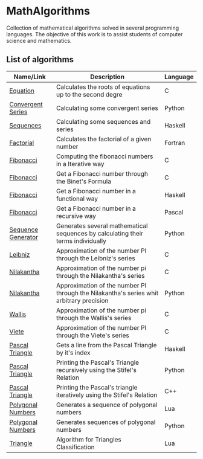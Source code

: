 # MathAlgorithms
Collection of mathematical algorithms solved in several programming languages. The objective of this work is to assist students of computer science and mathematics.

## List of algorithms

 | Name/Link | Description | Language |
 | --- | --- | --- |    
 |[Equation](https://github.com/JoseCintra/MathAlgorithms/blob/master/Algebra/Equations/Equation.f95)|Calculates the roots of equations up to the second degre | C |
 |[Convergent Series](https://github.com/JoseCintra/MathAlgorithms/blob/master/Arithmetic/ConvergentSeries/ConvergentSeries.py) |Calculating some convergent series |Python|
 |[Sequences](https://github.com/JoseCintra/MathAlgorithms/blob/master/Arithmetic/ConvergentSeries/sequences.hs) |Calculating some sequences and series |Haskell|
 |[Factorial](https://github.com/JoseCintra/MathAlgorithms/blob/master/Arithmetic/Factorial/factorialTest.f95)|Calculates the factorial of a given number|Fortran|
 |[Fibonacci](https://github.com/JoseCintra/MathAlgorithms/blob/master/Arithmetic/Fibonacci/fibonacci.c)|Computing the fibonacci numbers in a Iterative way|C|
 |[Fibonacci](https://github.com/JoseCintra/MathAlgorithms/blob/master/Arithmetic/Fibonacci/fibonacci.cpp)|Get a Fibonacci number through the Binet's Formula|C|
 |[Fibonacci](https://github.com/JoseCintra/MathAlgorithms/blob/master/Arithmetic/Fibonacci/fibonacci.hs)|Get a Fibonacci number in a functional way|Haskell|
 |[Fibonacci](https://github.com/JoseCintra/MathAlgorithms/blob/master/Arithmetic/Fibonacci/fibonacci.pas)|Get a Fibonacci number in a recursive way|Pascal|
 |[Sequence Generator](https://github.com/JoseCintra/MathAlgorithms/blob/master/Arithmetic/NumericalSequences/SeqGen.py)|Generates several mathematical sequences by calculating their terms individually|Python|
 |[Leibniz](https://github.com/JoseCintra/MathAlgorithms/blob/master/Arithmetic/PI/Leibniz.c)|Approximation of the number PI through the Leibniz's series|C|
 |[Nilakantha](https://github.com/JoseCintra/MathAlgorithms/blob/master/Arithmetic/PI/Nilakantha.c)|Approximation of the number pi through the Nilakantha's series|C|
 |[Nilakantha](https://github.com/JoseCintra/MathAlgorithms/blob/master/Arithmetic/PI/Nilakantha.py)|Approximation of the number PI through the Nilakantha's series whit arbitrary precision|Python|
 |[Wallis](https://github.com/JoseCintra/MathAlgorithms/blob/master/Arithmetic/PI/Wallis.c)|Approximation of the number pi through the Wallis's series|C|
 |[Viete](https://github.com/JoseCintra/MathAlgorithms/blob/master/Arithmetic/PI/viete.c)|Approximation of the number PI through the Viete's series|C|
 |[Pascal Triangle](https://github.com/JoseCintra/MathAlgorithms/blob/master/Arithmetic/Pascal/pas_tri.hs)|Gets a line from the Pascal Triangle by it's index|Haskell|
 |[Pascal Triangle](https://github.com/JoseCintra/MathAlgorithms/blob/master/Arithmetic/Pascal/pas_tri.py)|Printing the Pascal's Triangle recursively using the Stifel's Relation|Python|
 |[Pascal Triangle](https://github.com/JoseCintra/MathAlgorithms/blob/master/Arithmetic/Pascal/pascal_tri.cpp)|Printing the Pascal's triangle iteratively using the Stifel's Relation|C++|
 |[Polygonal Numbers](https://github.com/JoseCintra/MathAlgorithms/blob/master/Arithmetic/PolygonalNumbers/PolygonalNumbers.lua)|Generates a sequence of polygonal numbers|Lua|
 |[Polygonal Numbers](https://github.com/JoseCintra/MathAlgorithms/blob/master/Arithmetic/PolygonalNumbers/PolygonalNumbers.py)|Generates sequences of polygonal numbers|Python|
 |[Triangle](https://github.com/JoseCintra/MathAlgorithms/blob/master/Geometry/Triangle/TriangleType.lua)|Algorithm for Triangles Classification|Lua|

 
